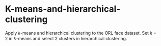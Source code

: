 # K-means-and-hierarchical-clustering

Apply 𝑘-means and hierarchical clustering to the ORL face dataset. Set 𝑘 = 2 in 𝑘-means and select 2 clusters in hierarchical clustering.
